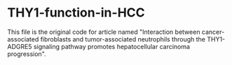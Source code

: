 # THY1-function-in-HCC
This file is the original code for article named "Interaction between cancer-associated fibroblasts and tumor-associated neutrophils through the THY1-ADGRE5 signaling pathway promotes hepatocellular carcinoma progression".
